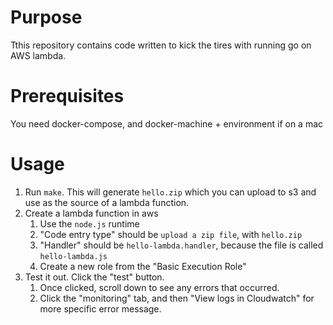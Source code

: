 # Purpose

Tthis repository contains code written to kick the tires with running go on AWS
lambda.

# Prerequisites

You need docker-compose, and docker-machine + environment if on a mac

# Usage

1. Run `make`. This will generate `hello.zip` which you can upload to s3 and
    use as the source of a lambda function.
1. Create a lambda function in aws
    1. Use the `node.js` runtime
    1. "Code entry type" should be `upload a zip file`, with `hello.zip`
    1. "Handler" should be `hello-lambda.handler`, because the file is called
        `hello-lambda.js`
    1. Create a new role from the "Basic Execution Role"
1. Test it out. Click the "test" button.
    1. Once clicked, scroll down to see any errors that occurred.
    1. Click the "monitoring" tab, and then "View logs in Cloudwatch" for more
        specific error message.

